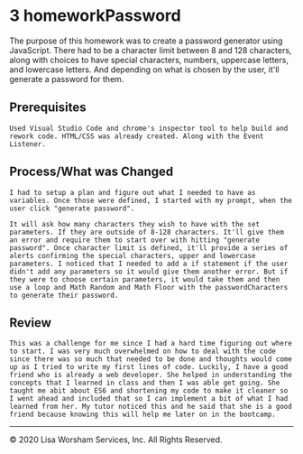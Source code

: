 # 3 homeworkPassword

The purpose of this homework was to create a password generator using JavaScript. There had to be a character limit between 8 and 128 characters, along with choices to have special characters, numbers, uppercase letters, and lowercase letters. And depending on what is chosen by the user, it'll generate a password for them.


## Prerequisites

```
Used Visual Studio Code and chrome's inspector tool to help build and rework code. HTML/CSS was already created. Along with the Event Listener.
```

## Process/What was Changed

```
I had to setup a plan and figure out what I needed to have as variables. Once those were defined, I started with my prompt, when the user click "generate password". 

It will ask how many characters they wish to have with the set parameters. If they are outside of 8-128 characters. It'll give them an error and require them to start over with hitting "generate password". Once character limit is defined, it'll provide a series of alerts confirming the special characters, upper and lowercase  parameters. I noticed that I needed to add a if statement if the user didn't add any parameters so it would give them another error. But if they were to choose certain parameters, it would take them and then use a loop and Math Random and Math Floor with the passwordCharacters to generate their password. 

```

## Review

```
This was a challenge for me since I had a hard time figuring out where to start. I was very much overwhelmed on how to deal with the code since there was so much that needed to be done and thoughts would come up as I tried to write my first lines of code. Luckily, I have a good friend who is already a web developer. She helped in understanding the concepts that I learned in class and then I was able get going. She taught me abit about ES6 and shortening my code to make it cleaner so I went ahead and included that so I can implement a bit of what I had learned from her. My tutor noticed this and he said that she is a good friend because knowing this will help me later on in the bootcamp.

```
- - -
© 2020 Lisa Worsham Services, Inc. All Rights Reserved.